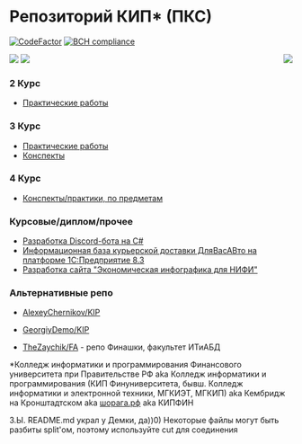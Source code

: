 # Репозиторий КИП* (ПКС)
[![CodeFactor](https://www.codefactor.io/repository/github/thezaychik/kip/badge)](https://www.codefactor.io/repository/github/thezaychik/kip)
[![BCH compliance](https://bettercodehub.com/edge/badge/TheZaychik/KIP?branch=master)](https://bettercodehub.com/)

<img src="https://github.com/GeorgiyDemo/KIP/blob/img/img/FA.png" /> <img src="https://github.com/GeorgiyDemo/KIP/blob/img/img/KIP.png"/>
<img src="https://github.com/GeorgiyDemo/KIP/blob/img/img/CAT.jpg" align="right" />

### 2 Курс
* [Практические работы](https://github.com/TheZaychik/KIP/tree/master/2%20курс%20ПКС/Практика)

### 3 Курс
* [Практические работы](https://github.com/TheZaychik/KIP/tree/master/3%20курс%20ПКС/Практика%20)
* [Конспекты](https://github.com/TheZaychik/KIP/tree/master/3%20курс%20ПКС/Конспекты)

### 4 Курс
* [Конспекты/практики, по предметам](https://github.com/TheZaychik/KIP/tree/master/4%20курс%20ПКС)

### Курсовые/диплом/прочее
* [Разработка Discord-бота на C#](https://github.com/TheZaychik/DiscordBot)
* [Информационная база курьерской доставки ДляВасАВто на платформе 1С:Предприятие 8.3](https://github.com/TheZaychik/KIP/tree/master/3%20курс%20ПКС/Курсач%201с)
* [Разработка сайта "Экономическая инфографика для НИФИ"](https://github.com/TheZaychik/VKR_Diplom_KIP)

### Альтернативные репо
* [AlexeyChernikov/KIP](https://github.com/AlexeyChernikov/KIP)
* [GeorgiyDemo/KIP](https://github.com/GeorgiyDemo/KIP)

* [TheZaychik/FA](https://github.com/TheZaychik/FA) - репо Финашки, факультет ИТиАБД

*Колледж информатики и программирования Финансового университета при Правительстве РФ aka Колледж информатики и программирования (КИП Финуниверситета, бывш. Колледж информатики и электронной техники, МГКИЭТ, МГКИП) aka Кембридж на Кронштадтском aka [шорага.рф](https://шорага.рф) aka КИПФИН

З.Ы. README.md украл у Демки, да))0)
Некоторые файлы могут быть разбиты split'ом, поэтому используйте cut для соединения
